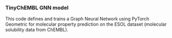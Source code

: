 ### TinyChEMBL GNN model

This code defines and trains a Graph Neural Network using PyTorch Geometric for molecular property prediction on the ESOL dataset (molecular solubility data from ChEMBL).
